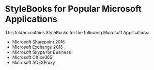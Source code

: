# StyleBooks for Popular Microsoft Applications

This folder contains StyleBooks for the following Microsoft Applications:
  * Microsoft Sharepoint 2016
  * Microsoft Exchange 2016
  * Microsoft Skype for Business
  * Microsoft Office365 
  * Microsoft ADFSProxy
